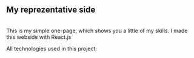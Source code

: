 ## My reprezentative side 

<br>This is my simple one-page, which shows you a little of my skills.
I made this webside with React.js

All technologies used in this project:


